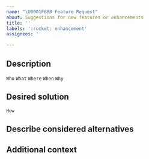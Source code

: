 ```yaml
---
name: "\U0001F680 Feature Request"
about: Suggestions for new features or enhancements
title: ''
labels: ':rocket: enhancement'
assignees: ''

---
```


## Description  
`Who` `What` `Where` `When` `Why`

## Desired solution
`How`


## Describe considered alternatives


## Additional context
